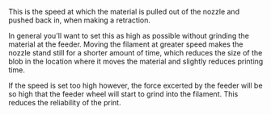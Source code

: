This is the speed at which the material is pulled out of the nozzle and pushed back in, when making a retraction.

In general you'll want to set this as high as possible without grinding the material at the feeder. Moving the filament at greater speed makes the nozzle stand still for a shorter amount of time, which reduces the size of the blob in the location where it moves the material and slightly reduces printing time.

If the speed is set too high however, the force excerted by the feeder will be so high that the feeder wheel will start to grind into the filament. This reduces the reliability of the print.